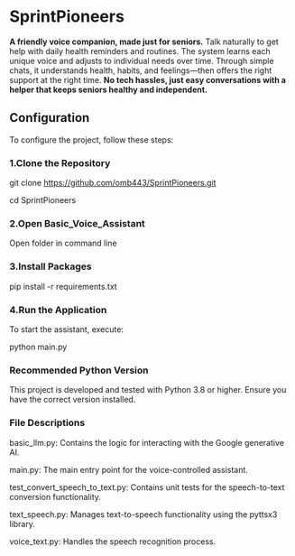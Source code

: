 # SprintPioneers

**A friendly voice companion, made just for seniors.** Talk naturally to get help with daily health reminders and routines. The system learns each unique voice and adjusts to individual needs over time. Through simple chats, it understands health, habits, and feelings—then offers the right support at the right time. **No tech hassles, just easy conversations with a helper that keeps seniors healthy and independent.**

## Configuration

To configure the project, follow these steps:

### 1.Clone the Repository
git clone https://github.com/omb443/SprintPioneers.git

cd SprintPioneers

### 2.Open Basic_Voice_Assistant

Open folder in command line

### 3.Install Packages

pip install -r requirements.txt

### 4.Run the Application
To start the assistant, execute:

python main.py

### Recommended Python Version
This project is developed and tested with Python 3.8 or higher. Ensure you have the correct version installed.

### File Descriptions 
basic_llm.py: Contains the logic for interacting with the Google generative AI.

main.py: The main entry point for the voice-controlled assistant.

test_convert_speech_to_text.py: Contains unit tests for the speech-to-text conversion functionality.

text_speech.py: Manages text-to-speech functionality using the pyttsx3 library.

voice_text.py: Handles the speech recognition process.

